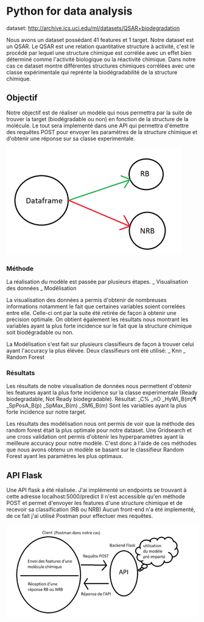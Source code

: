 # Python for data analysis

dataset: http://archive.ics.uci.edu/ml/datasets/QSAR+biodegradation

Nous avons un dataset possédant 41 features et 1 target.
Notre dataset est un QSAR.
Le QSAR est une relation quantitative structure à activité,
c'est le procédé par lequel une structure chimique est corrélée avec un effet bien déterminé comme l'activité biologique ou la réactivité chimique. 
Dans notre cas ce dataset montre différentes structures chimiques corrélées avec une classe expérimentale qui reprénte la biodégradabilité de la structure chimique.

## Objectif

Notre objectif est de réaliser un modèle qui nous permettra par la suite de trouver la target (biodégradable ou non) en fonction de la structure de la molécule.
Le tout sera implementé dans une API qui permettra d'émettre des requêtes POST pour envoyer les paramètres de la structure chimique et d'obtenir une réponse sur sa classe experimentale.

![](images/image1.PNG)

### Méthode

La réalisation du modèle est passée par plusieurs étapes.
_ Visualisation des données
_ Modélisation

La visualisation des données a permis d'obtenir de nombreuses informations notamment le fait que certaines variables soient correlées entre elle.
Celle-ci ont par la suite été retirée de façon à obtenir une précision optimale.
On obtient également les résultats nous montrant les variables ayant la plus forte incidence sur le fait que la structure chimique soit biodégradable ou non.

La Modélisation s'est fait sur plusieurs classifieurs de façon à trouver celui ayant l'accuracy la plus élévée. 
Deux classifieurs ont été utilisé: 
_ Knn
_ Random Forest

### Résultats

Les résultats de notre visualisation de données nous permettent d'obtenir les features ayant la plus forte incidence sur la classe experimentale (Ready biodegradable, Not Ready biodegradable).
Résultat:
_C%
_nO
_HyWi_B(m)¶
_SpPosA_B(p)
_SpMax_B(m)
_SM6_B(m)
Sont les variables ayant la plus forte incidence sur notre target.

Les résultats des modélisation nous ont permis de voir que la méthode des random forest était la plus optimale pour notre dataset.
Une Gridsearch et une cross validation ont permis d'obtenir les hyperparamètres ayant la meilleure accuracy pour notre modèle.
C'est donc à l'aide de ces méthodes que nous avons obtenu un modèle se basant sur le classifieur Random Forest ayant les paramètres les plus optimaux.


## API Flask

Une API flask a été réalisée.
J'ai implémenté un endpoints se trouvant à cette adresse localhost:5000/predict
Il n'est accessible qu'en méthode POST et permet d'envoyer les features d'une structure chimique et de recevoir sa classification (RB ou NRB)
Aucun front-end n'a été implementé, de ce fait j'ai utilisé Postman pour effectuer mes requêtes.

![](images/image2.PNG)



